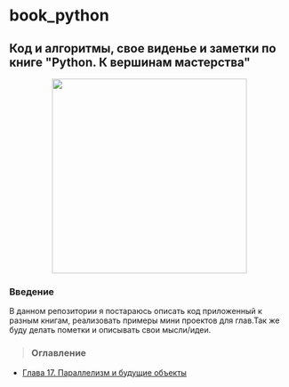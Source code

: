 # book_python

## Код и алгоритмы, свое виденье и заметки по книге "Python. К вершинам мастерства"
<p align="center" markdown="1">
  <img src="https://github.com/user-attachments/assets/9f147259-ff84-4cb0-8e16-cdab34ce681d" height="350" />
</p>

### Введение
 В данном репозитории я постараюсь описать код приложенный к разным книгам, реализовать примеры мини проектов для глав.Так же буду делать пометки и описывать свои мысли/идеи.

> ### Оглавление
- [Глава 17. Параллелизм и будущие объекты](chapters/chapter17/chapter17.md)
